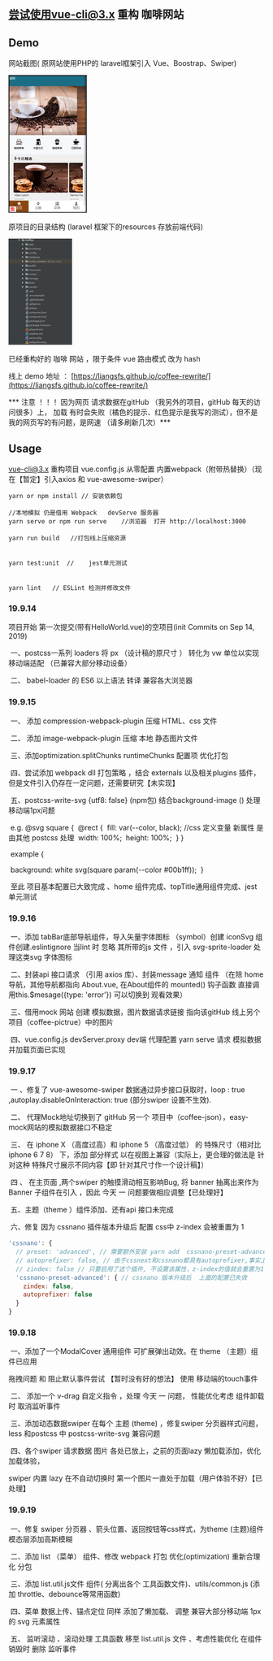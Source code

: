 ## 尝试使用vue-cli@3.x 重构 咖啡网站

## Demo

网站截图( 原网站使用PHP的 laravel框架引入 Vue、Boostrap、Swiper)

![coffee](/img/coffee.jpg)



原项目的目录结构 (laravel 框架下的resources 存放前端代码)

![coffee-directory](/img/coffee-directory.jpg)



已经重构好的 咖啡 网站  ，限于条件   vue 路由模式 改为  hash  

线上  demo   地址 ： [https://liangsfs.github.io/coffee-rewrite/](https://liangsfs.github.io/coffee-rewrite/)

***  注意 ！！！  因为网页 请求数据在gitHub （我另外的项目，gitHub 每天的访问很多）上， 加载 有时会失败（橘色的提示、红色提示是我写的测试），但不是我的网页写的有问题，是网速 （请多刷新几次）***

 

## Usage

vue-cli@3.x 重构项目 vue.config.js 从零配置 内置webpack（附带热替换）（现在【暂定】引入axios 和 vue-awesome-swiper）

```
yarn or npm install // 安装依赖包

//本地模拟 仍是借用 Webpack   devServe 服务器   
yarn serve or npm run serve    //浏览器  打开 http://localhost:3000

yarn run build   //打包线上压缩资源 


yarn test:unit  //    jest单元测试


yarn lint   // ESLint 检测并修改文件
```

 

### 19.9.14     

  项目开始  第一次提交(带有HelloWorld.vue)的空项目(init   Commits on Sep 14, 2019)

​        一、postcss一系列 loaders  将  px  （设计稿的原尺寸 ） 转化为 vw  单位以实现 移动端适配  （已兼容大部分移动设备）

​        二、 babel-loader 的 ES6 以上语法 转译 兼容各大浏览器



### 19.9.15  

​               一、 添加  compression-webpack-plugin 压缩  HTML、css 文件

​                二、 添加 image-webpack-plugin 压缩 本地 静态图片文件

​                三、添加optimization.splitChunks    runtimeChunks 配置项  优化打包

​                四、尝试添加 webpack dll 打包策略 ，结合 externals 以及相关plugins 插件，但是文件引入仍存在一定问题，还需要研究【未实现】

​                五、postcss-write-svg {utf8: false} (npm包) 结合background-image () 处理 移动端1px问题

​                        e.g.  @svg square {
​                                             @rect {
​                                                 fill: var(--color, black);   //css  定义变量 新属性  是由其他 postcss 处理
​                                                 width: 100%;
​                                                height: 100%;
​                                              } 
​                                   }

​                        example {

​                                  background: white svg(square param(--color #00b1ff));
​                         }

​                        至此  项目基本配置已大致完成 、home  组件完成、topTitle通用组件完成、jest 单元测试 



### 19.9.16  

​                    一、添加 tabBar底部导航组件，导入矢量字体图标 （symbol）创建 iconSvg 组件创建.eslintignore  当lint 时 忽略  其所带的js 文件 ，引入 svg-sprite-loader 处理这类svg 字体图标

​                    二、封装api  接口请求 （引用 axios 库）、封装message 通知 组件 （在除 home 导航，其他导航都指向 About.vue,  在About组件的 mounted() 钩子函数 直接调用this.$mesage({type: 'error'})   可以切换到 观看效果）

​                   三、借用mock 网站 创建 模拟数据，图片数据请求链接 指向该gitHub 线上另个项目（coffee-pictrue）中的图片              

​                   四、vue.config.js devServer.proxy dev端 代理配置 yarn serve  请求 模拟数据并加载页面已实现



### 19.9.17    

​                 一 、修复了 vue-awesome-swiper  数据通过异步接口获取时，loop : true ,autoplay.disableOnInteraction: true (部分swiper 设置不生效).

​                 二、 代理Mock地址切换到了 gitHub 另一个 项目中（coffee-json），easy-mock网站的模拟数据接口不稳定 

​                 三、 在 iphone X （高度过高）和 iphone 5 （高度过低） 的 特殊尺寸（相对比 iphone 6 7 8）  下，添加 部分样式 以在视图上兼容（实际上，更合理的做法是 针对这种 特殊尺寸展示不同内容【即 针对其尺寸作一个设计稿】）

​                四 、 在主页面 ,两个swiper 的触摸滑动相互影响Bug, 将 banner 抽离出来作为Banner 子组件在引入 ，因此 今天  一 问题要做相应调整【已处理好】

​                五、主题（theme ）组件添加、还有api 接口未完成 

​                六、修复 因为 cssnano 插件版本升级后 配置       css中  z-index  会被重置为 1 

```javascript
'cssnano': {
  // preset: 'advanced', // 需要额外安装 yarn add  cssnano-preset-advanced --dev
  // autoprefixer: false, // 由于cssnext和cssnano都具有autoprefixer,事实上只需要一个
  // zindex: false // 只要启用了这个插件, 不设置该属性，z-index的值就会重置为1
  'cssnano-preset-advanced': { // cssnano 版本升级后  上面的配置已失效
    zindex: false,
    autoprefixer: false       
  }
}
```
 ### 19.9.18

​               一、添加了一个ModalCover  通用组件   可扩展弹出动效。在 theme （主题）组件已应用

拖拽问题 和  阻止默认事件尝试 【暂时没有好的想法】    使用 移动端的touch事件

​               二、 添加一个 v-drag  自定义指令  ，处理 今天  一 问题， 性能优化考虑  组件卸载时 取消监听事件

​               三、添加动态数据swiper 在每个 主题 (theme) ，修复swiper 分页器样式问题，less 和postcss 中  postcss-write-svg  兼容问题

​               四、各个swiper 请求数据 图片 各处已放上，之前的页面lazy 懒加载添加，优化加载体验，

swiper  内置 lazy  在不自动切换时 第一个图片一直处于加载（用户体验不好）【已处理】



### 19.9.19

​                一、修复 swiper 分页器 、箭头位置、返回按钮等css样式，为theme (主题)组件 模态层添加高斯模糊

​                二、添加  list （菜单） 组件、修改 webpack  打包 优化(optimization) 重新合理化 分包

​                三、添加 list.util.js文件  组件( 分离出各个 工具函数文件)、utils/common.js (添加 throttle、debounce等常用函数)

​                四、菜单 数据上传、锚点定位 同样 添加了懒加载、 调整 兼容大部分移动端 1px  的 svg  元素属性

​                五、 监听滚动 、滚动处理 工具函数 移至 list.util.js  文件  、考虑性能优化 在组件销毁时 删除 监听事件    